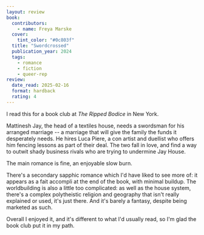 ```yaml
---
layout: review
book:
  contributors:
    - name: Freya Marske
  cover:
    tint_color: "#0c803f"
  title: "Swordcrossed"
  publication_year: 2024
  tags:
    - romance
    - fiction
    - queer-rep
review:
  date_read: 2025-02-16
  format: hardback
  rating: 4
---
```

I read this for a book club at *The Ripped Bodice* in New York.

Mattinesh Jay, the head of a textiles house, needs a swordsman for his arranged marriage -- a marriage that will give the family the funds it desperately needs.
He hires Luca Piere, a con artist and duellist who offers him fencing lessons as part of their deal.
The two fall in love, and find a way to outwit shady business rivals who are trying to undermine Jay House.

The main romance is fine, an enjoyable slow burn.

There's a secondary sapphic romance which I'd have liked to see more of: it appears as a fait accompli at the end of the book, with minimal buildup.
The worldbuilding is also a little too complicated: as well as the house system, there's a complex polytheistic religion and geography that isn't really explained or used, it's just there.
And it's barely a fantasy, despite being marketed as such.

Overall I enjoyed it, and it's different to what I'd usually read, so I'm glad the book club put it in my path.
